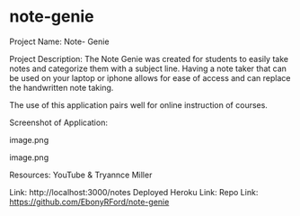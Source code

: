 # note-genie

Project Name:
Note- Genie

Project Description:
The Note Genie was created for students to easily take notes and categorize them with a subject line. Having a note taker that can be used on your laptop or iphone allows for ease of access and can replace the handwritten note taking. 

The use of this application pairs well for online instruction of courses.

Screenshot of Application:

image.png

image.png

Resources: YouTube & Tryannce Miller 

Link: http://localhost:3000/notes
Deployed Heroku Link: 
Repo Link: https://github.com/EbonyRFord/note-genie

